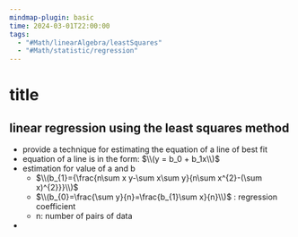 ```yaml
---
mindmap-plugin: basic
time: 2024-03-01T22:00:00
tags:
  - "#Math/linearAlgebra/leastSquares"
  - "#Math/statistic/regression"
---
```

# title
## linear regression using the least squares method
- provide a technique for estimating the equation of a line of best fit
- equation of a line is in the form: $\\(y = b_0 + b_1x\\)$
- estimation for value of a and b
	- $\\(b_{1}={\frac{n\sum x y-\sum x\sum y}{n\sum x^{2}-(\sum x)^{2}}}\\)$ 
	- $\\(b_{0}=\frac{\sum y}{n}=\frac{b_{1}\sum x}{n}\\)$ : regression coefficient
	- n: number of pairs of data
- 